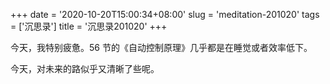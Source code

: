 +++
date = '2020-10-20T15:00:34+08:00'
slug = 'meditation-201020'
tags = ['沉思录']
title = '沉思录201020'
+++

今天，我特别疲惫。56 节的《自动控制原理》几乎都是在睡觉或者效率低下。

今天，对未来的路似乎又清晰了些呢。

